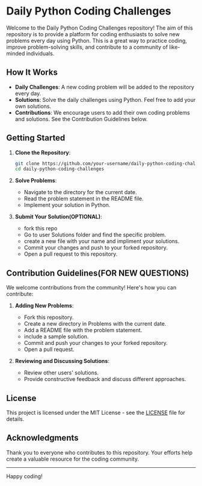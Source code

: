 # Daily Python Coding Challenges

Welcome to the Daily Python Coding Challenges repository! The aim of this repository is to provide a platform for coding enthusiasts to solve new problems every day using Python. This is a great way to practice coding, improve problem-solving skills, and contribute to a community of like-minded individuals.

## How It Works

- **Daily Challenges**: A new coding problem will be added to the repository every day.
- **Solutions**: Solve the daily challenges using Python. Feel free to add your own solutions.
- **Contributions**: We encourage users to add their own coding problems and solutions. See the Contribution Guidelines below.

## Getting Started

1. **Clone the Repository**:
    ```sh
    git clone https://github.com/your-username/daily-python-coding-challenges.git
    cd daily-python-coding-challenges
    ```

2. **Solve Problems**:
    - Navigate to the directory for the current date.
    - Read the problem statement in the README file.
    - Implement your solution in Python.

3. **Submit Your Solution(OPTIONAL)**:
    - fork this repo
    - Go to user Solutions folder and find the specific problem.
    - create a new file with your name and impliment your solutions.
    - Commit your changes and push to your forked repository.
    - Open a pull request to this repository.

## Contribution Guidelines(FOR NEW QUESTIONS)

We welcome contributions from the community! Here's how you can contribute:

1. **Adding New Problems**:
    - Fork this repository.
    - Create a new directory in Problems with the current date.
    - Add a README file with the problem statement.
    - include a sample solution.
    - Commit and push your changes to your forked repository.
    - Open a pull request.

2. **Reviewing and Discussing Solutions**:
    - Review other users' solutions.
    - Provide constructive feedback and discuss different approaches.

## License

This project is licensed under the MIT License - see the [LICENSE](LICENSE) file for details.

## Acknowledgments

Thank you to everyone who contributes to this repository. Your efforts help create a valuable resource for the coding community.

---

Happy coding!
